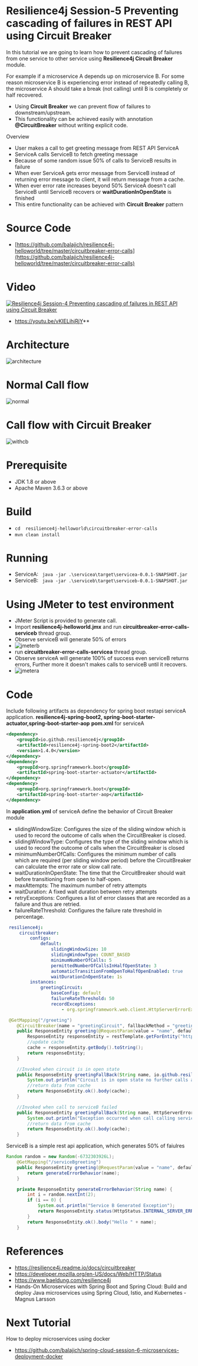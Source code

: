 # Resilience4j Session-5  Preventing cascading of failures in REST API using Circuit Breaker 
In  this tutorial we are going to learn how to prevent cascading of failures from one service to other service using 
**Resilience4j Circuit Breaker** module.

For example if a microservice A depends up on microservice B. For some reason microservice B is experiencing error 
instead of repeatedly calling B, the microservice A should take a break (not calling) until B is completely or half recovered.   
 
- Using **Circuit Breaker** we can prevent flow of failures to downstream/upstream.
- This functionality can be achieved easily with annotation **@CircuitBreaker** without writing explicit code. 

Overview
- User makes a call to get greeting message from  REST API ServiceA
- ServiceA calls ServiceB to fetch greeting message
- Because of some random issue 50% of calls to ServiceB results in failure
- When ever ServiceA gets error message from ServiceB instead of returning error message to client, it will return message from 
a cache.
- When ever error rate increases beyond 50% ServiceA doesn't call ServiceB until ServiceB recovers or **waitDurationInOpenState** is finished
- This entire functionality can be achieved with  **Circuit Breaker** pattern
# Source Code 
- [https://github.com/balajich/resilience4j-helloworld/tree/master/circuitbreaker-error-calls](https://github.com/balajich/resilience4j-helloworld/tree/master/circuitbreaker-error-calls) 
# Video
[![Resilience4j Session-4  Preventing cascading of failures in REST API using Circuit Breaker](https://img.youtube.com/vi/vKIELihjRjY/0.jpg)](https://www.youtube.com/watch?v=vKIELihjRjY)
- https://youtu.be/vKIELihjRjY**
# Architecture
![architecture](architecture.png "architecture")
# Normal Call flow
![normal](normal.png "normal")
# Call flow with Circuit Breaker
![withcb](withcb.png "withcb")
# Prerequisite
- JDK 1.8 or above
- Apache Maven 3.6.3 or above
# Build
- ``` cd  resilience4j-helloworld\circuitbreaker-error-calls ```
- ``` mvn clean install ```

# Running 
- ServiceA: ```  java -jar .\servicea\target\servicea-0.0.1-SNAPSHOT.jar  ```
- ServiceB: ```  java -jar .\serviceb\target\serviceb-0.0.1-SNAPSHOT.jar  ```

# Using JMeter to test environment
- JMeter Script is provided to generate call.
- Import **resilience4j-helloworld.jmx** and run **circuitbreaker-error-calls-serviceb** thread group.
- Observe serviceB will generate 50% of errors
- ![jmeterb](jmeterb.png "jmeterb")
- run **circuitbreaker-error-calls-servicea** thread group.
- Observe serviceA will generate 100% of success even serviceB returns errors, Further more it doesn't makes calls 
to serviceB until it recovers.
- ![jmetera](jmetera.png "jmetera")
# Code
Include following artifacts as dependency for spring boot restapi serviceA application. **resilience4j-spring-boot2,
spring-boot-starter-actuator,spring-boot-starter-aop**
**pom.xml** for serviceA
```xml
<dependency>
    <groupId>io.github.resilience4j</groupId>
    <artifactId>resilience4j-spring-boot2</artifactId>
    <version>1.4.0</version>
</dependency>
<dependency>
    <groupId>org.springframework.boot</groupId>
    <artifactId>spring-boot-starter-actuator</artifactId>
</dependency>
<dependency>
    <groupId>org.springframework.boot</groupId>
    <artifactId>spring-boot-starter-aop</artifactId>
</dependency>
```
In **application.yml** of serviceA define the behavior of Circuit Breaker module
- slidingWindowSize: Configures the size of the sliding window which is used to record the outcome of calls when the CircuitBreaker is closed.
- slidingWindowType: Configures the type of the sliding window which is used to record the outcome of calls when the CircuitBreaker is closed
- minimumNumberOfCalls: Configures the minimum number of calls which are required (per sliding window period) before the CircuitBreaker can calculate the error rate or slow call rate.
- waitDurationInOpenState: The time that the CircuitBreaker should wait before transitioning from open to half-open.
- maxAttempts: The maximum number of retry attempts
- waitDuration: A fixed wait duration between retry attempts
- retryExceptions: Configures a list of error classes that are recorded as a failure and thus are retried.
- failureRateThreshold: Configures the failure rate threshold in percentage.
```yaml
 resilience4j:
     circuitbreaker:
         configs:
             default:
                 slidingWindowSize: 10
                 slidingWindowType: COUNT_BASED
                 minimumNumberOfCalls: 5
                 permittedNumberOfCallsInHalfOpenState: 3
                 automaticTransitionFromOpenToHalfOpenEnabled: true
                 waitDurationInOpenState: 1s
         instances:
             greetingCircuit:
                 baseConfig: default
                 failureRateThreshold: 50
                 recordExceptions:
                     - org.springframework.web.client.HttpServerErrorException
```
```java
 @GetMapping("/greeting")
    @CircuitBreaker(name = "greetingCircuit", fallbackMethod = "greetingFallBack")
    public ResponseEntity greeting(@RequestParam(value = "name", defaultValue = "World") String name) {
        ResponseEntity responseEntity = restTemplate.getForEntity("http://localhost:8081/serviceBgreeting?name=" + name, String.class);
        //update cache
        cache = responseEntity.getBody().toString();
        return responseEntity;
    }

    //Invoked when circuit is in open state
    public ResponseEntity greetingFallBack(String name, io.github.resilience4j.circuitbreaker.CallNotPermittedException ex) {
        System.out.println("Circuit is in open state no further calls are accepted");
        //return data from cache
        return ResponseEntity.ok().body(cache);
    }

    //Invoked when call to serviceB failed
    public ResponseEntity greetingFallBack(String name, HttpServerErrorException ex) {
        System.out.println("Exception occurred when call calling service B");
        //return data from cache
        return ResponseEntity.ok().body(cache);
    }
```
ServiceB is a simple rest api application, which generates 50% of faiulres
```java
Random random = new Random(-6732303926L);
    @GetMapping("/serviceBgreeting")
    public ResponseEntity greeting(@RequestParam(value = "name", defaultValue = "serviceB") String name) {
        return generateErrorBehavior(name);
    }

    private ResponseEntity generateErrorBehavior(String name) {
        int i = random.nextInt(2);
        if (i == 0) {
            System.out.println("Service B Generated Exception");
            return ResponseEntity.status(HttpStatus.INTERNAL_SERVER_ERROR).body("Service B Generated Exception");
        }
        return ResponseEntity.ok().body("Hello " + name);
    }
```

# References
- https://resilience4j.readme.io/docs/circuitbreaker
- https://developer.mozilla.org/en-US/docs/Web/HTTP/Status
- https://www.baeldung.com/resilience4j
- Hands-On Microservices with Spring Boot and Spring Cloud: Build and deploy Java microservices 
using Spring Cloud, Istio, and Kubernetes -Magnus Larsson
# Next Tutorial
How to deploy microservices using docker
- https://github.com/balajich/spring-cloud-session-6-microservices-deployment-docker